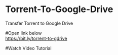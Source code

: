 # Torrent-To-Google-Drive
Transfer Torrent to Google Drive

#Open link below</br>
https://bit.ly/torrent-to-gdrive

#Watch Video Tutorial</br>
